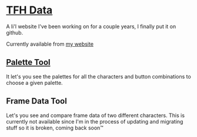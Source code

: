 # [TFH Data](https://tfh.enmadarei.com)

A li'l website I've been working on for a couple years, I finally put it on github.

Currently available from [my website](https://enmadarei.com)

## [Palette Tool](https://tfh.enmadarei.com/palettes)

It let's you see the palettes for all the characters and button combinations to choose a given palette.

## Frame Data Tool

Let's you see and compare frame data of two different characters.
This is currently not available since I'm in the process of updating and migrating stuff so it is broken, coming back soon™
